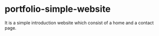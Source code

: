 # portfolio-simple-website
It is a simple introduction website which consist of a home and a contact page.
